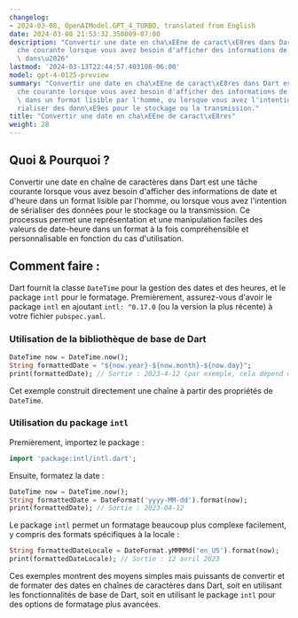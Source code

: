 ```yaml
---
changelog:
- 2024-03-08, OpenAIModel.GPT_4_TURBO, translated from English
date: 2024-03-08 21:53:32.350009-07:00
description: "Convertir une date en cha\xEEne de caract\xE8res dans Dart est une t\xE2\
  che courante lorsque vous avez besoin d'afficher des informations de date et d'heure\
  \ dans\u2026"
lastmod: '2024-03-13T22:44:57.403108-06:00'
model: gpt-4-0125-preview
summary: "Convertir une date en cha\xEEne de caract\xE8res dans Dart est une t\xE2\
  che courante lorsque vous avez besoin d'afficher des informations de date et d'heure\
  \ dans un format lisible par l'homme, ou lorsque vous avez l'intention de s\xE9\
  rialiser des donn\xE9es pour le stockage ou la transmission."
title: "Convertir une date en cha\xEEne de caract\xE8res"
weight: 28
---
```


## Quoi & Pourquoi ?

Convertir une date en chaîne de caractères dans Dart est une tâche courante lorsque vous avez besoin d'afficher des informations de date et d'heure dans un format lisible par l'homme, ou lorsque vous avez l'intention de sérialiser des données pour le stockage ou la transmission. Ce processus permet une représentation et une manipulation faciles des valeurs de date-heure dans un format à la fois compréhensible et personnalisable en fonction du cas d'utilisation.

## Comment faire :

Dart fournit la classe `DateTime` pour la gestion des dates et des heures, et le package `intl` pour le formatage. Premièrement, assurez-vous d'avoir le package `intl` en ajoutant `intl: ^0.17.0` (ou la version la plus récente) à votre fichier `pubspec.yaml`.

### Utilisation de la bibliothèque de base de Dart

```dart
DateTime now = DateTime.now();
String formattedDate = "${now.year}-${now.month}-${now.day}";
print(formattedDate); // Sortie : 2023-4-12 (par exemple, cela dépend de la date actuelle)
```

Cet exemple construit directement une chaîne à partir des propriétés de `DateTime`.

### Utilisation du package `intl`

Premièrement, importez le package :

```dart
import 'package:intl/intl.dart';
```

Ensuite, formatez la date :

```dart
DateTime now = DateTime.now();
String formattedDate = DateFormat('yyyy-MM-dd').format(now);
print(formattedDate); // Sortie : 2023-04-12
```

Le package `intl` permet un formatage beaucoup plus complexe facilement, y compris des formats spécifiques à la locale :

```dart
String formattedDateLocale = DateFormat.yMMMMd('en_US').format(now);
print(formattedDateLocale); // Sortie : 12 avril 2023
```

Ces exemples montrent des moyens simples mais puissants de convertir et de formater des dates en chaînes de caractères dans Dart, soit en utilisant les fonctionnalités de base de Dart, soit en utilisant le package `intl` pour des options de formatage plus avancées.
